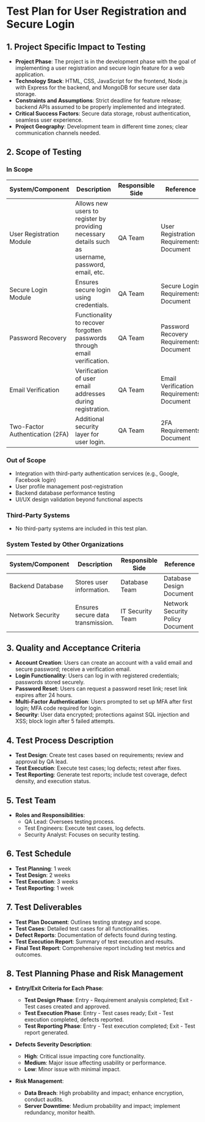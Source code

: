 # Test Plan for User Registration and Secure Login

## 1. Project Specific Impact to Testing

- **Project Phase**: The project is in the development phase with the goal of implementing a user registration and secure login feature for a web application.
- **Technology Stack**: HTML, CSS, JavaScript for the frontend, Node.js with Express for the backend, and MongoDB for secure user data storage.
- **Constraints and Assumptions**: Strict deadline for feature release; backend APIs assumed to be properly implemented and integrated.
- **Critical Success Factors**: Secure data storage, robust authentication, seamless user experience.
- **Project Geography**: Development team in different time zones; clear communication channels needed.

## 2. Scope of Testing

### In Scope

| System/Component | Description | Responsible Side | Reference |
|------------------|-------------|------------------|-----------|
| User Registration Module | Allows new users to register by providing necessary details such as username, password, email, etc. | QA Team | User Registration Requirements Document |
| Secure Login Module | Ensures secure login using credentials. | QA Team | Secure Login Requirements Document |
| Password Recovery | Functionality to recover forgotten passwords through email verification. | QA Team | Password Recovery Requirements Document |
| Email Verification | Verification of user email addresses during registration. | QA Team | Email Verification Requirements Document |
| Two-Factor Authentication (2FA) | Additional security layer for user login. | QA Team | 2FA Requirements Document |

### Out of Scope

- Integration with third-party authentication services (e.g., Google, Facebook login)
- User profile management post-registration
- Backend database performance testing
- UI/UX design validation beyond functional aspects

### Third-Party Systems

- No third-party systems are included in this test plan.

### System Tested by Other Organizations

| System/Component | Description | Responsible Side | Reference |
|------------------|-------------|------------------|-----------|
| Backend Database | Stores user information. | Database Team | Database Design Document |
| Network Security | Ensures secure data transmission. | IT Security Team | Network Security Policy Document |

## 3. Quality and Acceptance Criteria

- **Account Creation**: Users can create an account with a valid email and secure password; receive a verification email.
- **Login Functionality**: Users can log in with registered credentials; passwords stored securely.
- **Password Reset**: Users can request a password reset link; reset link expires after 24 hours.
- **Multi-Factor Authentication**: Users prompted to set up MFA after first login; MFA code required for login.
- **Security**: User data encrypted; protections against SQL injection and XSS; block login after 5 failed attempts.

## 4. Test Process Description

- **Test Design**: Create test cases based on requirements; review and approval by QA lead.
- **Test Execution**: Execute test cases; log defects; retest after fixes.
- **Test Reporting**: Generate test reports; include test coverage, defect density, and execution status.

## 5. Test Team

- **Roles and Responsibilities**:
  - QA Lead: Oversees testing process.
  - Test Engineers: Execute test cases, log defects.
  - Security Analyst: Focuses on security testing.

## 6. Test Schedule

- **Test Planning**: 1 week
- **Test Design**: 2 weeks
- **Test Execution**: 3 weeks
- **Test Reporting**: 1 week

## 7. Test Deliverables

- **Test Plan Document**: Outlines testing strategy and scope.
- **Test Cases**: Detailed test cases for all functionalities.
- **Defect Reports**: Documentation of defects found during testing.
- **Test Execution Report**: Summary of test execution and results.
- **Final Test Report**: Comprehensive report including test metrics and outcomes.

## 8. Test Planning Phase and Risk Management

- **Entry/Exit Criteria for Each Phase**:
  - **Test Design Phase**: Entry - Requirement analysis completed; Exit - Test cases created and approved.
  - **Test Execution Phase**: Entry - Test cases ready; Exit - Test execution completed, defects reported.
  - **Test Reporting Phase**: Entry - Test execution completed; Exit - Test report generated.

- **Defects Severity Description**:
  - **High**: Critical issue impacting core functionality.
  - **Medium**: Major issue affecting usability or performance.
  - **Low**: Minor issue with minimal impact.

- **Risk Management**:
  - **Data Breach**: High probability and impact; enhance encryption, conduct audits.
  - **Server Downtime**: Medium probability and impact; implement redundancy, monitor health.